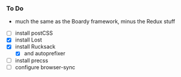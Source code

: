 ### To Do
- much the same as the Boardy framework, minus the Redux stuff
- [ ] install postCSS
- [x] install Lost
- [x] install Rucksack
	- [x] and autoprefixer
- [ ] install precss
- [ ] configure browser-sync